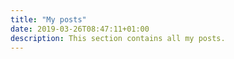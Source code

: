 ```yaml
---
title: "My posts"
date: 2019-03-26T08:47:11+01:00
description: This section contains all my posts.
---
```

